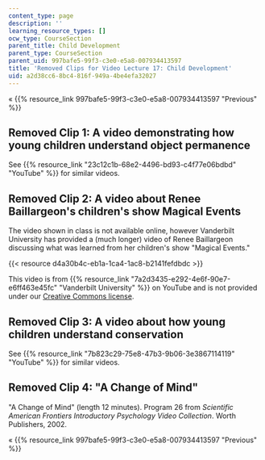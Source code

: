 ```yaml
---
content_type: page
description: ''
learning_resource_types: []
ocw_type: CourseSection
parent_title: Child Development
parent_type: CourseSection
parent_uid: 997bafe5-99f3-c3e0-e5a8-007934413597
title: 'Removed Clips for Video Lecture 17: Child Development'
uid: a2d38cc6-8bc4-816f-949a-4be4efa32027
---
```


« {{% resource_link 997bafe5-99f3-c3e0-e5a8-007934413597 "Previous" %}}

Removed Clip 1: A video demonstrating how young children understand object permanence
-------------------------------------------------------------------------------------

See {{% resource_link "23c12c1b-68e2-4496-bd93-c4f77e06bdbd" "YouTube" %}} for similar videos.

Removed Clip 2: A video about Renee Baillargeon's children's show Magical Events
--------------------------------------------------------------------------------

The video shown in class is not available online, however Vanderbilt University has provided a (much longer) video of Renee Baillargeon discussing what was learned from her children's show "Magical Events."

{{< resource d4a30b4c-eb1a-1ca4-1ac8-b2141fefdbdc >}}

This video is from {{% resource_link "7a2d3435-e292-4e6f-90e7-e6ff463e45fc" "Vanderbilt University" %}} on YouTube and is not provided under our [Creative Commons license](/terms/#cc).

Removed Clip 3: A video about how young children understand conservation
------------------------------------------------------------------------

See {{% resource_link "7b823c29-75e8-47b3-9b06-3e3867114119" "YouTube" %}} for similar videos.

Removed Clip 4: "A Change of Mind"
----------------------------------

"A Change of Mind" (length 12 minutes). Program 26 from _Scientific American Frontiers Introductory Psychology Video Collection_. Worth Publishers, 2002.

« {{% resource_link 997bafe5-99f3-c3e0-e5a8-007934413597 "Previous" %}}